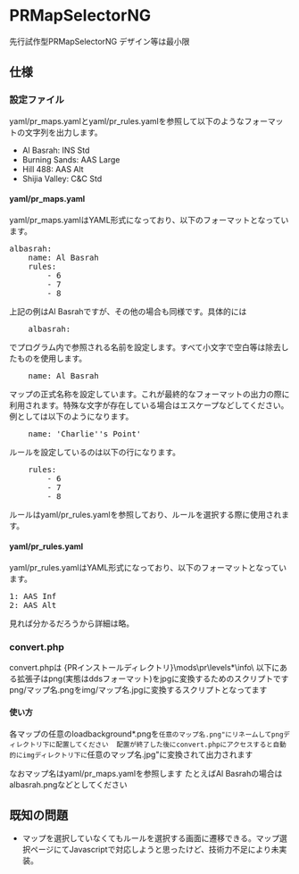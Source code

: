 # PRMapSelectorNG
先行試作型PRMapSelectorNG
デザイン等は最小限

## 仕様
### 設定ファイル
yaml/pr\_maps.yamlとyaml/pr\_rules.yamlを参照して以下のようなフォーマットの文字列を出力します。

* Al Basrah: INS Std
* Burning Sands: AAS Large
* Hill 488: AAS Alt
* Shijia Valley: C&C Std 

#### yaml/pr\_maps.yaml
yaml/pr\_maps.yamlはYAML形式になっており、以下のフォーマットとなっています。
<pre>
albasrah:
    name: Al Basrah
	rules:
        - 6
    	- 7
    	- 8
</pre>
上記の例はAl Basrahですが、その他の場合も同様です。具体的には
<pre>
    albasrah:
</pre>
でプログラム内で参照される名前を設定します。すべて小文字で空白等は除去したものを使用します。
<pre>
    name: Al Basrah
</pre>
マップの正式名称を設定しています。これが最終的なフォーマットの出力の際に利用されます。特殊な文字が存在している場合はエスケープなどしてください。例としては以下のようになります。
<pre>
    name: 'Charlie''s Point'
</pre>
ルールを設定しているのは以下の行になります。
<pre>
	rules:
        - 6
    	- 7
    	- 8
</pre>
ルールはyaml/pr\_rules.yamlを参照しており、ルールを選択する際に使用されます。

#### yaml/pr\_rules.yaml
yaml/pr\_rules.yamlはYAML形式になっており、以下のフォーマットとなっています。
<pre>
1: AAS Inf
2: AAS Alt
</pre>
見れば分かるだろうから詳細は略。

### convert.php
convert.phpは {PRインストールディレクトリ}\mods\pr\levels\*\info\ 以下にある拡張子はpng(実態はddsフォーマット)をjpgに変換するためのスクリプトです
png/マップ名.pngをimg/マップ名.jpgに変換するスクリプトとなってます
#### 使い方
各マップの任意のloadbackground*.pngを``任意のマップ名.png"にリネームしてpngディレクトリ下に配置してください 
配置が終了した後にconvert.phpにアクセスすると自動的にimgディレクトリ下に``任意のマップ名.jpg"に変換されて出力されます

なおマップ名はyaml/pr\_maps.yamlを参照します
たとえばAl Basrahの場合はalbasrah.pngなどとしてください


## 既知の問題

* マップを選択していなくてもルールを選択する画面に遷移できる。マップ選択ページにてJavascriptで対応しようと思ったけど、技術力不足により未実装。
